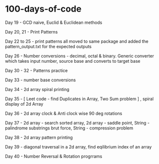 # 100-days-of-code

Day 19 - GCD naive, Euclid & Euclidean methods
 
Day 20, 21 - Print Patterns 
 
Day 22 to 25 - print patterns all moved to same package and added the pattern_output.txt for the expected outputs
 
Day 26 - Number conversions - decimal, octal & binary. Generic converter which takes input number, source base and converts to target base

Day 30 - 32 - Patterns practice

Day 33 - number base conversions

Day 34 - 2d array spiral printing

Day 35 - [ Leet code - find Duplicates in Array, Two Sum problem ] , spiral display of 2d Array

Day 36 - 2d array clock  & Anti clock wise 90 deg rotations

Day 37 - 2d array - search sorted array, 2d array - saddle point, String - palindrome substrings brut force, String - compression problem

Day 38 - 2d array pattern printing

Day 39 -  diagonal traversal in a 2d array, find eqilibrium index of an array

Day 40 - Number Reversal & Rotation progrrams
